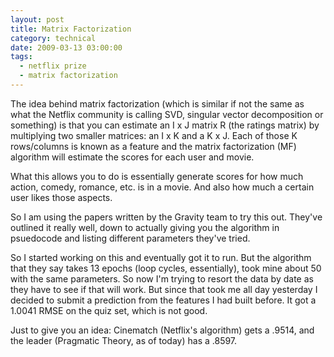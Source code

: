 ```yaml
---
layout: post
title: Matrix Factorization
category: technical
date: 2009-03-13 03:00:00
tags:
  - netflix prize
  - matrix factorization
---
```

The idea behind matrix factorization (which is similar if not the same as what the Netflix community is calling SVD, singular vector decomposition or something) is that you can estimate an I x J matrix R (the ratings matrix) by multiplying two smaller matrices: an I x K and a K x J.  Each of those K rows/columns is known as a feature and the matrix factorization (MF) algorithm will estimate the scores for each user and movie.

What this allows you to do is essentially generate scores for how much action, comedy, romance, etc. is in a movie.  And also how much a certain user likes those aspects.

So I am using the papers written by the Gravity team to try this out.  They've outlined it really well, down to actually giving you the algorithm in psuedocode and listing different parameters they've tried.

So I started working on this and eventually got it to run.  But the algorithm that they say takes 13 epochs (loop cycles, essentially), took mine about 50 with the same parameters.  So now I'm trying to resort the data by date as they have to see if that will work.  But since that took me all day yesterday I decided to submit a prediction from the features I had built before.  It got a 1.0041 RMSE on the quiz set, which is not good.  

Just to give you an idea: Cinematch (Netflix's algorithm) gets a .9514, and the leader (Pragmatic Theory, as of today) has a .8597.
